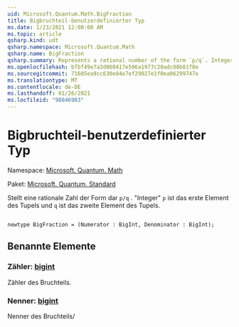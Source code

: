 ```yaml
---
uid: Microsoft.Quantum.Math.BigFraction
title: Bigbruchteil-benutzerdefinierter Typ
ms.date: 1/23/2021 12:00:00 AM
ms.topic: article
qsharp.kind: udt
qsharp.namespace: Microsoft.Quantum.Math
qsharp.name: BigFraction
qsharp.summary: Represents a rational number of the form `p/q`. Integer `p` is the first element of the tuple and `q` is the second element of the tuple.
ms.openlocfilehash: bfbf49e7a3d060417e506a1977c20adc08b81f0e
ms.sourcegitcommit: 71605ea9cc630e84e7ef29027e1f0ea06299747e
ms.translationtype: MT
ms.contentlocale: de-DE
ms.lasthandoff: 01/26/2021
ms.locfileid: "98846903"
---
```

# <a name="bigfraction-user-defined-type"></a>Bigbruchteil-benutzerdefinierter Typ

Namespace: [Microsoft. Quantum. Math](xref:Microsoft.Quantum.Math)

Paket: [Microsoft. Quantum. Standard](https://nuget.org/packages/Microsoft.Quantum.Standard)


Stellt eine rationale Zahl der Form dar `p/q` . "Integer" `p` ist das erste Element des Tupels und `q` ist das zweite Element des Tupels.

```qsharp

newtype BigFraction = (Numerator : BigInt, Denominator : BigInt);
```



## <a name="named-items"></a>Benannte Elemente

### <a name="numerator--bigint"></a>Zähler: [bigint](xref:microsoft.quantum.lang-ref.bigint)

Zähler des Bruchteils.
### <a name="denominator--bigint"></a>Nenner: [bigint](xref:microsoft.quantum.lang-ref.bigint)

Nenner des Bruchteils/